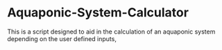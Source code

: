 # Aquaponic-System-Calculator
This is a script designed to aid in the calculation of an aquaponic system depending on the user defined inputs,
